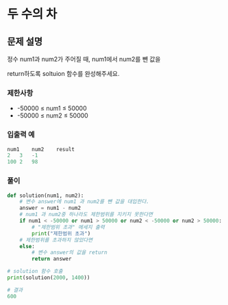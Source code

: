 # 두 수의 차
## 문제 설명
정수 num1과 num2가 주어질 때, num1에서 num2를 뺀 값을

return하도록 soltuion 함수를 완성해주세요.

### 제한사항
- -50000 ≤ num1 ≤ 50000
- -50000 ≤ num2 ≤ 50000

### 입출력 예
```python
num1	num2	result
2	3	-1
100	2	98
```

### 풀이
```python
def solution(num1, num2):
    # 변수 answer에 num1 과 num2를 뺀 값을 대입한다.
    answer = num1 - num2
    # num1 과 num2중 하나라도 제한범위를 지키지 못한다면
    if num1 < -50000 or num1 > 50000 or num2 < -50000 or num2 > 50000:
        # "제한범위 초과" 메세지 출력
        print("제한범위 초과")
    # 제한범위를 초과하지 않았다면     
    else:
        # 변수 answer의 값을 return
        return answer

# solution 함수 호출
print(solution(2000, 1400))

# 결과
600
```